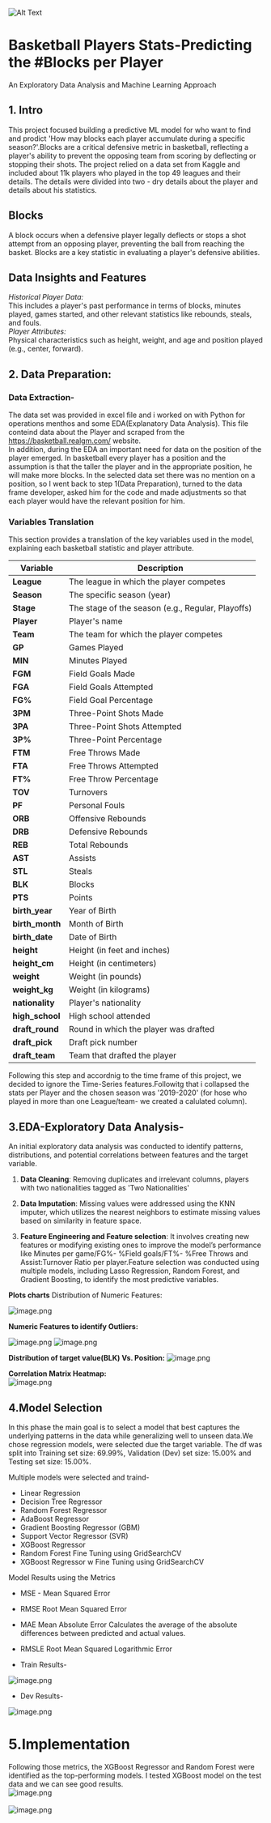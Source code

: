 ![Alt Text](https://media.giphy.com/media/v1.Y2lkPTc5MGI3NjExbng2YjMyam40am03bjhtY2s2cHE2Z2EydXJhaDk2OWQ0eGNreHM2aCZlcD12MV9naWZzX3NlYXJjaCZjdD1n/KbGWXmC39RdsXCHDsk/giphy.gif)


# Basketball Players Stats-Predicting the #Blocks per Player
An Exploratory Data Analysis and Machine Learning Approach

## 1. Intro
This project focused building a predictive ML model for who want to find and prodict 'How may blocks each player accumulate during a specific season?'.Blocks are a critical defensive metric in basketball, reflecting a player's ability to prevent the opposing team from scoring by deflecting or stopping their shots.
The project relied on a data set from Kaggle and included about 11k players who played in the top 49 leagues and their details.
The details were divided into two - dry details about the player and details about his statistics. 

## Blocks
A block occurs when a defensive player legally deflects or stops a shot attempt from an opposing player, preventing the ball from reaching the basket. Blocks are a key statistic in evaluating a player's defensive abilities.
## Data Insights and Features
*Historical Player Data:*<br>
This includes a player's past performance in terms of blocks, minutes played, games started, and other relevant statistics like rebounds, steals, and fouls.<br>
*Player Attributes:* <br> Physical characteristics such as height, weight, and age and position played (e.g., center, forward).

## 2. Data Preparation: 
### Data Extraction- 
The data set was provided in excel file and i worked on with Python for operations menthos and some EDA(Explanatory Data Analysis).
This file conteind data about the Player and scraped from the https://basketball.realgm.com/ website. <br>
In addition, during the EDA an important need for data on the position of the player emerged.
In basketball every player has a position and the assumption is that the taller the player and in the appropriate position, he will make more blocks.
In the selected data set there was no mention on a position, so I went back to step 1(Data Preparation), turned to the data frame developer, asked him for the code and made adjustments so that each player would have the relevant position for him.

### Variables Translation

This section provides a translation of the key variables used in the model, explaining each basketball statistic and player attribute.

| **Variable**      | **Description**                             |
|-------------------|---------------------------------------------|
| **League**        | The league in which the player competes     |
| **Season**        | The specific season (year)                  |
| **Stage**         | The stage of the season (e.g., Regular, Playoffs) |
| **Player**        | Player's name                               |
| **Team**          | The team for which the player competes      |
| **GP**            | Games Played                                |
| **MIN**           | Minutes Played                              |
| **FGM**           | Field Goals Made                            |
| **FGA**           | Field Goals Attempted                       |
| **FG%**           | Field Goal Percentage                       |
| **3PM**           | Three-Point Shots Made                      |
| **3PA**           | Three-Point Shots Attempted                 |
| **3P%**           | Three-Point Percentage                      |
| **FTM**           | Free Throws Made                            |
| **FTA**           | Free Throws Attempted                       |
| **FT%**           | Free Throw Percentage                       |
| **TOV**           | Turnovers                                   |
| **PF**            | Personal Fouls                              |
| **ORB**           | Offensive Rebounds                          |
| **DRB**           | Defensive Rebounds                          |
| **REB**           | Total Rebounds                              |
| **AST**           | Assists                                     |
| **STL**           | Steals                                      |
| **BLK**           | Blocks                                      |
| **PTS**           | Points                                      |
| **birth_year**    | Year of Birth                               |
| **birth_month**   | Month of Birth                              |
| **birth_date**    | Date of Birth                               |
| **height**        | Height (in feet and inches)                 |
| **height_cm**     | Height (in centimeters)                     |
| **weight**        | Weight (in pounds)                          |
| **weight_kg**     | Weight (in kilograms)                       |
| **nationality**   | Player's nationality                        |
| **high_school**   | High school attended                        |
| **draft_round**   | Round in which the player was drafted       |
| **draft_pick**    | Draft pick number                           |
| **draft_team**    | Team that drafted the player                |

Following this step and accordnig to the time frame of this project, we decided to ignore the Time-Series features.Followitg that i collapsed the stats per Player and the chosen season was '2019-2020' (for hose who played in more than one League/team- we created a calulated column). 

## 3.EDA-Exploratory Data Analysis-
An initial exploratory data analysis was conducted to identify patterns, distributions, and potential correlations between features and the target variable.

1. **Data Cleaning**: Removing duplicates and irrelevant columns, players with two nationalities tagged as 'Two Nationalities'

2. **Data Imputation**: Missing values were addressed using the KNN imputer, which utilizes the nearest neighbors to estimate missing values based on similarity in feature space.
3. **Feature Engineering and Feature selection**: It involves creating new features or modifying existing ones to improve the model’s performance like Minutes per game/FG%- %Field goals/FT%- %Free Throws and Assist:Turnover Ratio per player.Feature selection was conducted using multiple models, including Lasso Regression, Random Forest, and Gradient Boosting, to identify the most predictive variables.

**Plots charts** 
Distribution of Numeric Features:

![image.png](attachment:46b1d21f-6476-485c-9641-1d97ccce09a0.png)

**Numeric Features to identify Outliers:**

![image.png](attachment:39149457-1b86-467c-96fb-d17744dad429.png)
![image.png](attachment:28ff285a-f8ea-44a4-9a33-648d24cbdc59.png)

**Distribution of target value(BLK) Vs. Position:**
![image.png](attachment:c1424a52-77d3-4677-b800-4ffed3f0547a.png)


**Correlation Matrix Heatmap:**
<br>
![image.png](attachment:fcfb4bbe-5d74-4f69-8e8f-e937dd7bcd46.png)

## 4.Model Selection
In this phase the main goal is to select a model that best captures the underlying patterns in the data while generalizing well to unseen data.We chose regression models, were selected due the target variable.
The df was split into Training set size: 69.99%, Validation (Dev) set size: 15.00% and Testing set size: 15.00%.

Multiple models were selected and traind- 
- Linear Regression
- Decision Tree Regressor
- Random Forest Regressor
- AdaBoost Regressor
- Gradient Boosting Regressor (GBM)
- Support Vector Regressor (SVR)
- XGBoost Regressor
- Random Forest Fine Tuning using GridSearchCV
- XGBoost Regressor w Fine Tuning using GridSearchCV

Model Results using the Metrics
- MSE - Mean Squared Error
- RMSE Root Mean Squared Error
- MAE Mean Absolute Error Calculates the average of the absolute differences between predicted and actual values.
- RMSLE Root Mean Squared Logarithmic Error

- Train Results-

![image.png](attachment:e0285741-c83d-4346-8501-f58113b634d7.png)
<br>

- Dev Results- 

![image.png](attachment:b63b8c70-7ac5-4e55-86cf-7311d909eae8.png)
<br>
# 5.Implementation

Following those metrics, the XGBoost Regressor and Random Forest were identified as the top-performing models.
I tested XGBoost model on the test data and we can see good results. <br>
![image.png](attachment:b54d3e20-679c-4e4f-bda4-ab8f6f2d1285.png) <br><br>
![image.png](attachment:9d84e005-5ed3-4c1a-91f4-b41cb7b43045.png)
<br>
